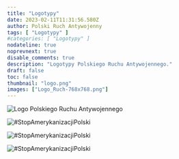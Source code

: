 ```yaml
---
title: "Logotypy"
date: 2023-02-11T11:31:56.580Z
author: Polski Ruch Antywojenny
tags: [ "Logotypy" ]
#categories: [ "Logotypy" ]
nodateline: true
noprevnext: true
disable_comments: true
description: "Logotypy Polskiego Ruchu Antywojennego."
draft: false
toc: false
thumbnail: "logo.png"
images: ["Logo_Ruch-768x768.png"]
---
```


![Logo Polskiego Ruchu Antywojennego](/logPRA.png)

![#StopAmerykanizacjiPolski](/Logo1-450x450.png)

![#StopAmerykanizacjiPolski](/Logo4-450x450.png)

![#StopAmerykanizacjiPolski](/Logo_Ruch-768x768-768x768.png)
